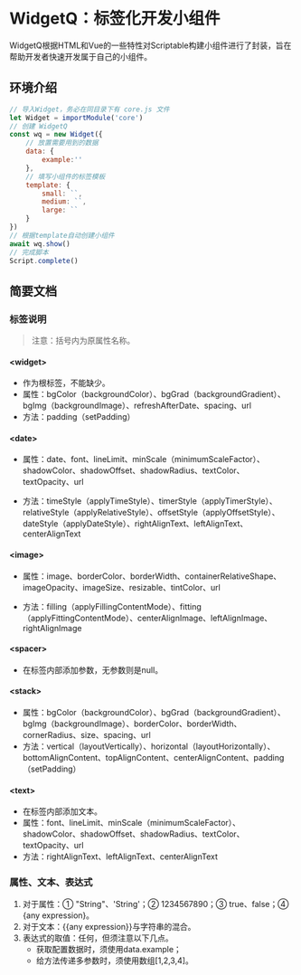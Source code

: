  # WidgetQ：标签化开发小组件

WidgetQ根据HTML和Vue的一些特性对Scriptable构建小组件进行了封装，旨在帮助开发者快速开发属于自己的小组件。

## 环境介绍

```javascript
// 导入Widget，务必在同目录下有 core.js 文件
let Widget = importModule('core')
// 创建 WidgetQ
const wq = new Widget({
    // 放置需要用到的数据
    data: {
        example:''
    },
    // 填写小组件的标签模板
    template: {
        small: ``,
        medium: ``,
        large: ``
    }
})
// 根据template自动创建小组件
await wq.show()
// 完成脚本
Script.complete()
```

## 简要文档

### 标签说明

> 注意：括号内为原属性名称。

#### \<widget>

- 作为根标签，不能缺少。
- 属性：bgColor（backgroundColor）、bgGrad（backgroundGradient）、bgImg（backgroundImage）、refreshAfterDate、spacing、url
- 方法：padding（setPadding）


#### \<date>

- 属性：date、font、lineLimit、minScale（minimumScaleFactor）、shadowColor、shadowOffset、shadowRadius、textColor、textOpacity、url

- 方法：timeStyle（applyTimeStyle）、timerStyle（applyTimerStyle）、relativeStyle（applyRelativeStyle）、offsetStyle（applyOffsetStyle）、dateStyle（applyDateStyle）、rightAlignText、leftAlignText、centerAlignText


#### \<image>

- 属性：image、borderColor、borderWidth、containerRelativeShape、imageOpacity、imageSize、resizable、tintColor、url

- 方法：filling（applyFillingContentMode）、fitting（applyFittingContentMode）、centerAlignImage、leftAlignImage、rightAlignImage

#### \<spacer>

- 在标签内部添加参数，无参数则是null。

#### \<stack>

- 属性：bgColor（backgroundColor）、bgGrad（backgroundGradient）、bgImg（backgroundImage）、borderColor、borderWidth、cornerRadius、size、spacing、url
- 方法：vertical（layoutVertically）、horizontal（layoutHorizontally）、bottomAlignContent、topAlignContent、centerAlignContent、padding（setPadding）

#### \<text>

- 在标签内部添加文本。
- 属性：font、lineLimit、minScale（minimumScaleFactor）、shadowColor、shadowOffset、shadowRadius、textColor、textOpacity、url
- 方法：rightAlignText、leftAlignText、centerAlignText

### 属性、文本、表达式

1. 对于属性：① "String"、'String'；② 1234567890；③ true、false；④ {any expression}。
2. 对于文本：{{any expression}}与字符串的混合。
3. 表达式的取值：任何，但须注意以下几点。
   - 获取配置数据时，须使用data.example；
   - 给方法传递多参数时，须使用数组[1,2,3,4]。
